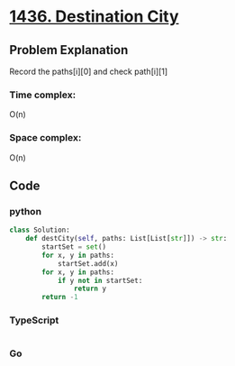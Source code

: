 # [1436. Destination City](https://leetcode.cn/problems/destination-city/description/?envType=daily-question&envId=2024-10-08)

## Problem Explanation
Record the paths[i][0] and check path[i][1]
### Time complex:
O(n)
### Space complex:
O(n)
## Code

### python
```python
class Solution:
    def destCity(self, paths: List[List[str]]) -> str:
        startSet = set()
        for x, y in paths:
            startSet.add(x)
        for x, y in paths:
            if y not in startSet:
                return y
        return -1
```

### TypeScript
```TypeScript


```

### Go
```go
```